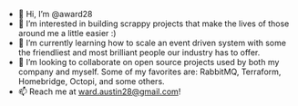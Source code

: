 - 👋 Hi, I’m @award28
- 👀 I’m interested in building scrappy projects that make the lives of those around me a little easier :)
- 🌱 I’m currently learning how to scale an event driven system with some the friendliest and most brilliant people our industry has to offer.
- 💞️ I’m looking to collaborate on open source projects used by both my company and myself. Some of my favorites are: RabbitMQ, Terraform, Homebridge, Octopi, and some others.
- 📫 Reach me at ward.austin28@gmail.com!

<!---
award28/award28 is a ✨ special ✨ repository because its `README.md` (this file) appears on your GitHub profile.
You can click the Preview link to take a look at your changes.
--->
